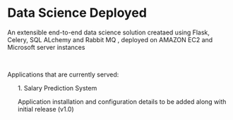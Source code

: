 # Data Science Deployed
<p>An extensible end-to-end data science solution creataed using Flask, Celery, SQL ALchemy and Rabbit MQ , deployed on AMAZON EC2 and Microsoft server instances</p><br>
<p>Applications that are currently served: </p>
<ol> 1. Salary Prediction System </p>

<p> Application installation and configuration details to be added along with initial release (v1.0)</p>

